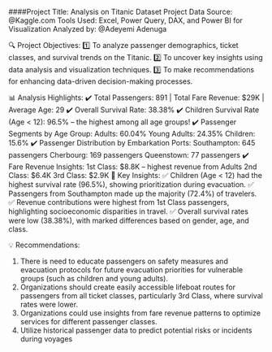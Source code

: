 ####Project Title: Analysis on Titanic Dataset
Project Data Source: @Kaggle.com
Tools Used: Excel, Power Query, DAX, and Power BI for Visualization
Analyzed by: @Adeyemi Adenuga

🔍 Project Objectives:
1️⃣ To analyze passenger demographics, ticket classes, and survival trends on the Titanic.
2️⃣ To uncover key insights using data analysis and visualization techniques.
3️⃣ To make recommendations for enhancing data-driven decision-making processes.

📊 Analysis Highlights:
✔️ Total Passengers: 891 | Total Fare Revenue: $29K | Average Age: 29
✔️ Overall Survival Rate: 38.38%
✔️ Children Survival Rate (Age < 12): 96.5% – the highest among all age groups!
✔️ Passenger Segments by Age Group:
Adults: 60.04%
Young Adults: 24.35%
Children: 15.6%
✔️ Passenger Distribution by Embarkation Ports:
Southampton: 645 passengers
Cherbourg: 169 passengers
Queenstown: 77 passengers
✔️ Fare Revenue Insights:
1st Class: $8.8K – highest revenue from Adults
2nd Class: $6.4K
3rd Class: $2.9K
📌 Key Insights:
✅ Children (Age < 12) had the highest survival rate (96.5%), showing prioritization during evacuation.
✅ Passengers from Southampton made up the majority (72.4%) of travelers.
✅ Revenue contributions were highest from 1st Class passengers, highlighting socioeconomic disparities in travel.
✅ Overall survival rates were low (38.38%), with marked differences based on gender, age, and class.

💡 Recommendations:
1. There is need to educate passengers on safety measures and evacuation protocols for future evacuation priorities for vulnerable groups (such as children and young adults).
2. Organizations should create easily accessible lifeboat routes for passengers from all ticket classes, particularly 3rd Class, where survival rates were lower.
3. Organizations could use insights from fare revenue patterns to optimize services for different passenger classes.
4. Utilize historical passenger data to predict potential risks or incidents during voyages
